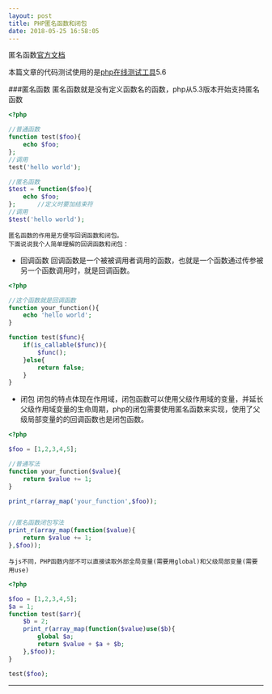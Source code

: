 ```yaml
---
layout: post
title: PHP匿名函数和闭包
date: 2018-05-25 16:58:05
---
```


匿名函数[官方文档][2]

本篇文章的代码测试使用的是[php在线测试工具][1]5.6

###匿名函数
	匿名函数就是没有定义函数名的函数，php从5.3版本开始支持匿名函数
```php
<?php

//普通函数
function test($foo){
    echo $foo;
};
//调用
test('hello world');

//匿名函数
$test = function($foo){
    echo $foo;
};		//定义时要加结束符
//调用
$test('hello world');
```

	匿名函数的作用是方便写回调函数和闭包。
	下面说说我个人简单理解的回调函数和闭包：

- 回调函数
回调函数是一个被被调用者调用的函数，也就是一个函数通过传参被另一个函数调用时，就是回调函数。

```php
<?php

//这个函数就是回调函数
function your_function(){
    echo 'hello world';
}

function test($func){
    if(is_callable($func)){
	    $func();
    }else{
	    return false;
    }
}

```

- 闭包
闭包的特点体现在作用域，闭包函数可以使用父级作用域的变量，并延长父级作用域变量的生命周期，php的闭包需要使用匿名函数来实现，使用了父级局部变量的的回调函数也是闭包函数。

```php
<?php

$foo = [1,2,3,4,5];

//普通写法
function your_function($value){
    return $value += 1;
}

print_r(array_map('your_function',$foo));


//匿名函数闭包写法
print_r(array_map(function($value){
    return $value += 1;
},$foo));
```

	与js不同，PHP函数内部不可以直接读取外部全局变量(需要用global)和父级局部变量(需要用use)

```php
<?php

$foo = [1,2,3,4,5];
$a = 1;
function test($arr){
    $b = 2;
    print_r(array_map(function($value)use($b){
        global $a;
        return $value + $a + $b;
    },$foo));
}

test($foo);
```



----


[1]: http://www.dooccn.com/php5.6/

[2]: http://www.php.net/manual/zh/functions.anonymous.php